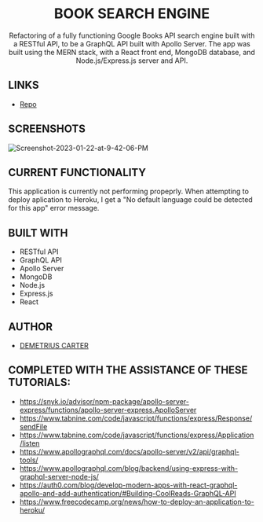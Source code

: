 <h1 align="center">BOOK SEARCH ENGINE</h1>

 <p align="center">Refactoring of a fully functioning Google Books API search engine built with a RESTful API, to be a GraphQL API built with Apollo Server. The app was built using the MERN stack, with a React front end, MongoDB database, and Node.js/Express.js server and API.</p>

 ## LINKS

 - [Repo](https://github.com/DEMETRIUSCARTER/Book-Search-Engine)


 ## SCREENSHOTS
<img src="https://i.ibb.co/bXRx7rq/Screenshot-2023-01-22-at-9-42-06-PM.png" alt="Screenshot-2023-01-22-at-9-42-06-PM" border="0">


 ## CURRENT FUNCTIONALITY
This application is currently not performing propeprly. When attempting to deploy aplication to Heroku, I get a "No default language could be detected for this app" error message. 


 ## BUILT WITH
 
 - RESTful API
 - GraphQL API
 - Apollo Server
 - MongoDB
 - Node.js
 - Express.js
 - React

 ## AUTHOR

 - [DEMETRIUS CARTER](https://github.com/DEMETRIUSCARTER)
 
 ## COMPLETED WITH THE ASSISTANCE OF THESE TUTORIALS:
 - https://snyk.io/advisor/npm-package/apollo-server-express/functions/apollo-server-express.ApolloServer
 - https://www.tabnine.com/code/javascript/functions/express/Response/sendFile
 - https://www.tabnine.com/code/javascript/functions/express/Application/listen
 - https://www.apollographql.com/docs/apollo-server/v2/api/graphql-tools/
 - https://www.apollographql.com/blog/backend/using-express-with-graphql-server-node-js/
 - https://auth0.com/blog/develop-modern-apps-with-react-graphql-apollo-and-add-authentication/#Building-CoolReads-GraphQL-API
 - https://www.freecodecamp.org/news/how-to-deploy-an-application-to-heroku/
